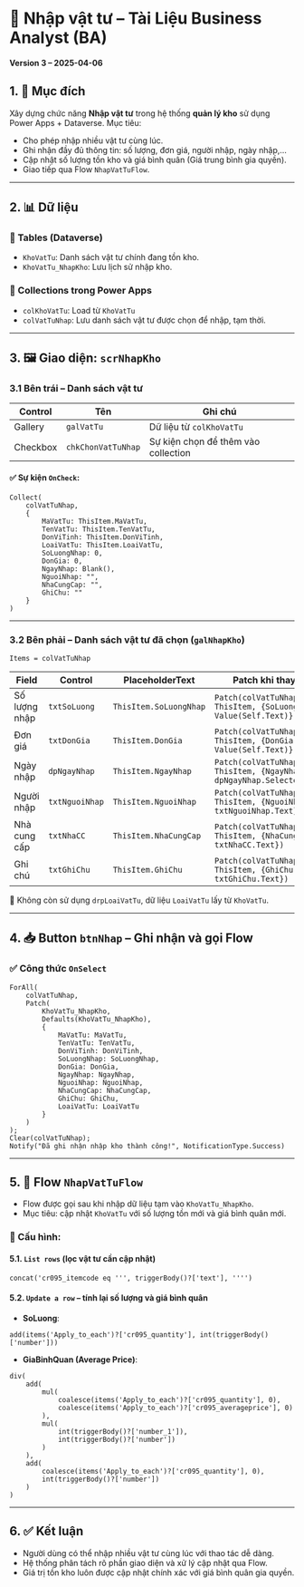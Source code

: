 
# 🧾 Nhập vật tư – Tài Liệu Business Analyst (BA)
**Version 3 – 2025-04-06**

## 1. 🎯 Mục đích
Xây dựng chức năng **Nhập vật tư** trong hệ thống **quản lý kho** sử dụng Power Apps + Dataverse. Mục tiêu:
- Cho phép nhập nhiều vật tư cùng lúc.
- Ghi nhận đầy đủ thông tin: số lượng, đơn giá, người nhập, ngày nhập,...
- Cập nhật số lượng tồn kho và giá bình quân (Giá trung bình gia quyền).
- Giao tiếp qua Flow `NhapVatTuFlow`.

---

## 2. 📊 Dữ liệu

### 🔹 Tables (Dataverse)
- `KhoVatTu`: Danh sách vật tư chính đang tồn kho.
- `KhoVatTu_NhapKho`: Lưu lịch sử nhập kho.

### 🔹 Collections trong Power Apps
- `colKhoVatTu`: Load từ `KhoVatTu`
- `colVatTuNhap`: Lưu danh sách vật tư được chọn để nhập, tạm thời.

---

## 3. 🖼 Giao diện: `scrNhapKho`

### 3.1 Bên trái – Danh sách vật tư

| Control | Tên | Ghi chú |
|--------|-----|---------|
| Gallery | `galVatTu` | Dữ liệu từ `colKhoVatTu` |
| Checkbox | `chkChonVatTuNhap` | Sự kiện chọn để thêm vào collection |

#### ✅ Sự kiện `OnCheck`:
```powerapps
Collect(
    colVatTuNhap,
    {
        MaVatTu: ThisItem.MaVatTu,
        TenVatTu: ThisItem.TenVatTu,
        DonViTinh: ThisItem.DonViTinh,
        LoaiVatTu: ThisItem.LoaiVatTu,
        SoLuongNhap: 0,
        DonGia: 0,
        NgayNhap: Blank(),
        NguoiNhap: "",
        NhaCungCap: "",
        GhiChu: ""
    }
)
```

---

### 3.2 Bên phải – Danh sách vật tư đã chọn (`galNhapKho`)

`Items = colVatTuNhap`

| Field         | Control        | PlaceholderText        | Patch khi thay đổi |
|---------------|----------------|------------------------|---------------------|
| Số lượng nhập | `txtSoLuong`   | `ThisItem.SoLuongNhap` | `Patch(colVatTuNhap, ThisItem, {SoLuongNhap: Value(Self.Text)})` |
| Đơn giá       | `txtDonGia`    | `ThisItem.DonGia`      | `Patch(colVatTuNhap, ThisItem, {DonGia: Value(Self.Text)})` |
| Ngày nhập     | `dpNgayNhap`   | `ThisItem.NgayNhap`    | `Patch(colVatTuNhap, ThisItem, {NgayNhap: dpNgayNhap.SelectedDate})` |
| Người nhập    | `txtNguoiNhap` | `ThisItem.NguoiNhap`   | `Patch(colVatTuNhap, ThisItem, {NguoiNhap: txtNguoiNhap.Text})` |
| Nhà cung cấp  | `txtNhaCC`     | `ThisItem.NhaCungCap`  | `Patch(colVatTuNhap, ThisItem, {NhaCungCap: txtNhaCC.Text})` |
| Ghi chú       | `txtGhiChu`    | `ThisItem.GhiChu`      | `Patch(colVatTuNhap, ThisItem, {GhiChu: txtGhiChu.Text})` |

📌 Không còn sử dụng `drpLoaiVatTu`, dữ liệu `LoaiVatTu` lấy từ `KhoVatTu`.

---

## 4. 📥 Button `btnNhap` – Ghi nhận và gọi Flow

### ✅ Công thức `OnSelect`
```powerapps
ForAll(
    colVatTuNhap,
    Patch(
        KhoVatTu_NhapKho,
        Defaults(KhoVatTu_NhapKho),
        {
            MaVatTu: MaVatTu,
            TenVatTu: TenVatTu,
            DonViTinh: DonViTinh,
            SoLuongNhap: SoLuongNhap,
            DonGia: DonGia,
            NgayNhap: NgayNhap,
            NguoiNhap: NguoiNhap,
            NhaCungCap: NhaCungCap,
            GhiChu: GhiChu,
            LoaiVatTu: LoaiVatTu
        }
    )
);
Clear(colVatTuNhap);
Notify("Đã ghi nhận nhập kho thành công!", NotificationType.Success)
```

---

## 5. 🔁 Flow `NhapVatTuFlow`

- Flow được gọi sau khi nhập dữ liệu tạm vào `KhoVatTu_NhapKho`.
- Mục tiêu: cập nhật `KhoVatTu` với số lượng tồn mới và giá bình quân mới.

### 🧮 Cấu hình:

#### 5.1. `List rows` (lọc vật tư cần cập nhật)
```plaintext
concat('cr095_itemcode eq ''', triggerBody()?['text'], '''')
```

#### 5.2. `Update a row` – tính lại số lượng và giá bình quân

- **SoLuong**:
```plaintext
add(items('Apply_to_each')?['cr095_quantity'], int(triggerBody()['number']))
```

- **GiaBinhQuan (Average Price)**:
```plaintext
div(
    add(
        mul(
            coalesce(items('Apply_to_each')?['cr095_quantity'], 0),
            coalesce(items('Apply_to_each')?['cr095_averageprice'], 0)
        ),
        mul(
            int(triggerBody()?['number_1']),
            int(triggerBody()?['number'])
        )
    ),
    add(
        coalesce(items('Apply_to_each')?['cr095_quantity'], 0),
        int(triggerBody()?['number'])
    )
)
```

---

## 6. ✅ Kết luận

- Người dùng có thể nhập nhiều vật tư cùng lúc với thao tác dễ dàng.
- Hệ thống phân tách rõ phần giao diện và xử lý cập nhật qua Flow.
- Giá trị tồn kho luôn được cập nhật chính xác với giá bình quân gia quyền.
